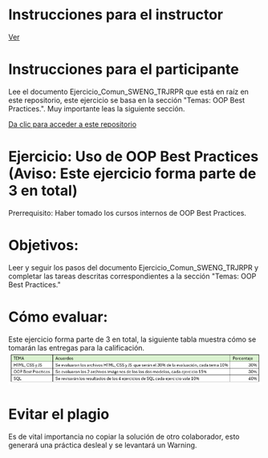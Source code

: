 # **Instrucciones para el instructor**
[Ver](Instrucciones/Readme_instructor.md)


# **Instrucciones para el participante**
Lee el documento Ejercicio_Comun_SWENG_TRJRPR que está en raíz en este repositorio, este ejercicio se basa en la sección "Temas: OOP Best Practices.". Muy importante leas la siguiente sección.

[Da clic para acceder a este repositorio](Instrucciones/Readme_participante.md)

# **Ejercicio: Uso de OOP Best Practices (Aviso: Este ejercicio forma parte de 3 en total)**

Prerrequisito: Haber tomado los cursos internos de OOP Best Practices.

# **Objetivos:**
Leer y seguir los pasos del documento Ejercicio_Comun_SWENG_TRJRPR y completar las tareas descritas correspondientes a la sección "Temas: OOP Best Practices."

# **Cómo evaluar:**
Este ejercicio forma parte de 3 en total, la siguiente tabla muestra cómo se tomarán las entregas para la calificación.
![Descripción de la imagen](Imagenes/Img55.png) 


# Evitar el plagio
Es de vital importancia no copiar la solución de otro colaborador, esto generará una práctica desleal y se levantará un Warning.

